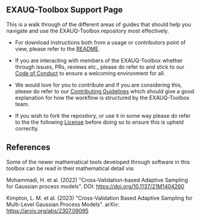 ## EXAUQ-Toolbox Support Page

This is a walk through of the different areas of guides that should help you navigate 
and use the EXAUQ-Toolbox repository most effectively. 

- For download instructions both from a usage or contributors point of view, please refer to the
[README](README.md). 

- If you are interacting with members of the EXAUQ-Toolbox whether through issues, PRs, reviews etc., 
please do refer to and stick to our [Code of Conduct](CODE-OF-CONDUCT.md) to ensure a welcoming 
environment for all. 

- We would love for you to contribute and if you are considering this, please do refer to our
[Contributing Guidelines](CONTRIBUTING.md) which should give a good explanation for how the workflow
is structured by the EXAUQ-Toolbox team.

- If you wish to fork the repository, or use it in some way please do refer to the 
the following [License](LICENSE) before doing so to ensure this is upheld correctly. 


## References

Some of the newer mathematical tools developed through software in this toolbox can be read in their
mathematical detail via: 

Mohammadi, H. et al. (2022) "Cross-Validation-based Adaptive
Sampling for Gaussian process models". DOI: <https://doi.org/10.1137/21M1404260>

Kimpton, L. M. et al. (2023) "Cross-Validation Based Adaptive Sampling for
        Multi-Level Gaussian Process Models". arXiv: <https://arxiv.org/abs/2307.09095>

